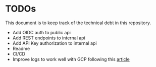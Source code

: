 # TODOs

This document is to keep track of the technical debt in this repository.

- Add OIDC auth to public api
- Add REST endpoints to internal api
- Add API Key authorization to internal api
- Readme
- CI/CD
- Improve logs to work well with GCP following this [article](https://cloud.google.com/trace/docs/setup/nodejs-ot)
